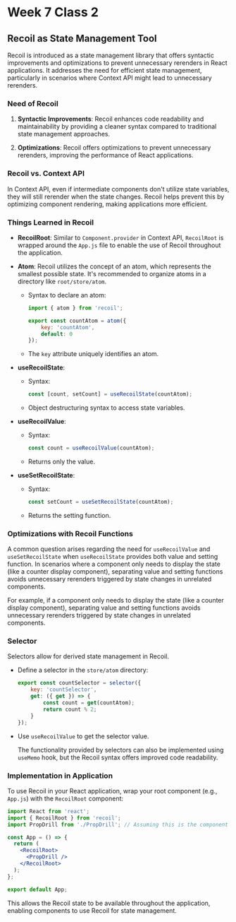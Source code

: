 
# Week 7 Class 2

## Recoil as State Management Tool

Recoil is introduced as a state management library that offers syntactic improvements and optimizations to prevent unnecessary rerenders in React applications. It addresses the need for efficient state management, particularly in scenarios where Context API might lead to unnecessary rerenders.

### Need of Recoil

1. **Syntactic Improvements**: Recoil enhances code readability and maintainability by providing a cleaner syntax compared to traditional state management approaches.

2. **Optimizations**: Recoil offers optimizations to prevent unnecessary rerenders, improving the performance of React applications.

### Recoil vs. Context API

In Context API, even if intermediate components don't utilize state variables, they will still rerender when the state changes. Recoil helps prevent this by optimizing component rendering, making applications more efficient.

### Things Learned in Recoil

- **RecoilRoot**: Similar to `Component.provider` in Context API, `RecoilRoot` is wrapped around the `App.js` file to enable the use of Recoil throughout the application.

- **Atom**: Recoil utilizes the concept of an atom, which represents the smallest possible state. It's recommended to organize atoms in a directory like `root/store/atom`.

  - Syntax to declare an atom:
    ```javascript
    import { atom } from 'recoil';

    export const countAtom = atom({
        key: 'countAtom',
        default: 0
    });
    ```

  - The `key` attribute uniquely identifies an atom.

- **useRecoilState**: 
  - Syntax:
    ```javascript
    const [count, setCount] = useRecoilState(countAtom);
    ```
  - Object destructuring syntax to access state variables.

- **useRecoilValue**: 
  - Syntax:
    ```javascript
    const count = useRecoilValue(countAtom);
    ```
  - Returns only the value.

- **useSetRecoilState**: 
  - Syntax:
    ```javascript
    const setCount = useSetRecoilState(countAtom);
    ```
  - Returns the setting function.

### Optimizations with Recoil Functions

A common question arises regarding the need for `useRecoilValue` and `useSetRecoilState` when `useRecoilState` provides both value and setting function. In scenarios where a component only needs to display the state (like a counter display component), separating value and setting functions avoids unnecessary rerenders triggered by state changes in unrelated components.

For example, if a component only needs to display the state (like a counter display component), separating value and setting functions avoids unnecessary rerenders triggered by state changes in unrelated components.

### Selector

Selectors allow for derived state management in Recoil.

- Define a selector in the `store/atom` directory:
  ```javascript
  export const countSelector = selector({
      key: 'countSelector',
      get: ({ get }) => {
          const count = get(countAtom);
          return count % 2;
      }
  });
  ```

- Use `useRecoilValue` to get the selector value.

  The functionality provided by selectors can also be implemented using `useMemo` hook, but the Recoil syntax offers improved code readability.

### Implementation in Application

To use Recoil in your React application, wrap your root component (e.g., `App.js`) with the `RecoilRoot` component:

```jsx
import React from 'react';
import { RecoilRoot } from 'recoil';
import PropDrill from './PropDrill'; // Assuming this is the component where you want to use Recoil

const App = () => {
  return (
    <RecoilRoot>
      <PropDrill />
    </RecoilRoot>
  );
};

export default App;
```

This allows the Recoil state to be available throughout the application, enabling components to use Recoil for state management.
